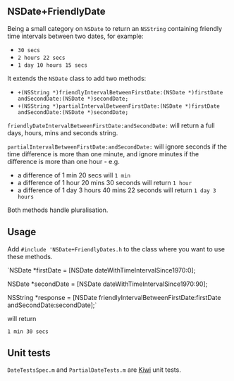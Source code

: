 NSDate+FriendlyDate
---

Being a small category on `NSDate` to return an `NSString` containing friendly time intervals between two dates, for example:

* `30 secs`
* `2 hours 22 secs`
* `1 day 10 hours 15 secs`

It extends the `NSDate` class to add two methods:

* `+(NSString *)friendlyIntervalBetweenFirstDate:(NSDate *)firstDate andSecondDate:(NSDate *)secondDate;`
* `+(NSString *)partialIntervalBetweenFirstDate:(NSDate *)firstDate andSecondDate:(NSDate *)secondDate;`

`friendlyDateIntervalBetweenFirstDate:andSecondDate:` will return a full days, hours, mins and seconds string.

`partialIntervalBetweenFirstDate:andSecondDate:` will ignore seconds if the time difference is more than one minute, and ignore minutes if the difference is more than one hour - e.g.

* a difference of 1 min 20 secs will `1 min`
* a difference of 1 hour 20 mins 30 seconds will return `1 hour`
* a difference of 1 day 3 hours 40 mins 22 seconds will return `1 day 3 hours`

Both methods handle pluralisation.

Usage
---

Add `#include 'NSDate+FriendlyDates.h` to the class where you want to use these methods.

`NSDate *firstDate = [NSDate dateWithTimeIntervalSince1970:0];

NSDate *secondDate = [NSDate dateWithTimeIntervalSince1970:90];

NSString *response = [NSDate friendlyIntervalBetweenFirstDate:firstDate andSecondDate:secondDate];`

will return

`1 min 30 secs`

Unit tests
---

`DateTestsSpec.m` and `PartialDateTests.m` are [Kiwi](https://github.com/allending/Kiwi/wiki) unit tests.
